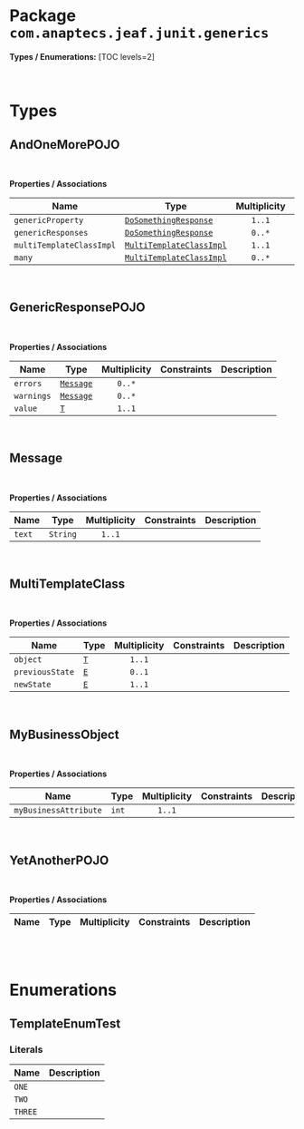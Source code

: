 # Package `com.anaptecs.jeaf.junit.generics`

**Types / Enumerations:**
[TOC levels=2]

<br>

# Types
## AndOneMorePOJO



<br>

**Properties / Associations**

| Name | Type | Multiplicity | Constraints | Description |
|------|------|:------------:|-------------|-------------|
| `genericProperty` | [`DoSomethingResponse`](#dosomethingresponse) | `1..1` |  |  |
| `genericResponses` | [`DoSomethingResponse`](#dosomethingresponse) | `0..*` |  |  |
| `multiTemplateClassImpl` | [`MultiTemplateClassImpl`](#multitemplateclassimpl) | `1..1` |  |  |
| `many` | [`MultiTemplateClassImpl`](#multitemplateclassimpl) | `0..*` |  |  |

<br>

## GenericResponsePOJO



<br>

**Properties / Associations**

| Name | Type | Multiplicity | Constraints | Description |
|------|------|:------------:|-------------|-------------|
| `errors` | [`Message`](#message) | `0..*` |  |  |
| `warnings` | [`Message`](#message) | `0..*` |  |  |
| `value` | [`T`](#t) | `1..1` |  |  |

<br>

## Message



<br>

**Properties / Associations**

| Name | Type | Multiplicity | Constraints | Description |
|------|------|:------------:|-------------|-------------|
| `text` | `String` | `1..1` |  |  |

<br>

## MultiTemplateClass



<br>

**Properties / Associations**

| Name | Type | Multiplicity | Constraints | Description |
|------|------|:------------:|-------------|-------------|
| `object` | [`T`](#t) | `1..1` |  |  |
| `previousState` | [`E`](#e) | `0..1` |  |  |
| `newState` | [`E`](#e) | `1..1` |  |  |

<br>

## MyBusinessObject



<br>

**Properties / Associations**

| Name | Type | Multiplicity | Constraints | Description |
|------|------|:------------:|-------------|-------------|
| `myBusinessAttribute` | `int` | `1..1` |  |  |

<br>

## YetAnotherPOJO



<br>

**Properties / Associations**

| Name | Type | Multiplicity | Constraints | Description |
|------|------|:------------:|-------------|-------------|

<br>




<br>

# Enumerations
## TemplateEnumTest


### Literals

| Name | Description |
|------|-------------|
| `ONE` |  |
| `TWO` |  |
| `THREE` |  |

